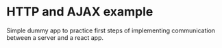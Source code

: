 # HTTP and AJAX example

Simple dummy app to practice first steps of implementing communication between a server and a react app.